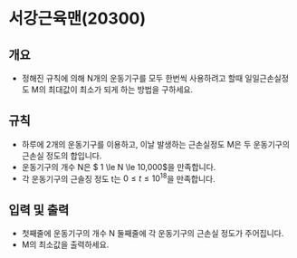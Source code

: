 서강근육맨(20300)
===
## 개요
+ 정해진 규칙에 의해 N개의 운동기구를 모두 한번씩 사용하려고 할때 일일근손실정도 M의 최대값이 최소가 되게 하는 방법을 구하세요.
## 규칙
+ 하루에 2개의 운동기구를 이용하고, 이날 발생하는 근손실정도 M은 두 운동기구의 근손실 정도의 합입니다.
+ 운동기구의 개수 N은 $ 1 \le N \le 10,000$을 만족합니다.
+ 각 운동기구의 근솔징 정도 t는 $0 \le t \le 10^{18}$을 만족합니다.
## 입력 및 출력
+ 첫째줄에 운동기구의 개수 N 둘째줄에 각 운동기구의 근손실 정도가 주어집니다.
+ M의 최소값을 출력하세요.
